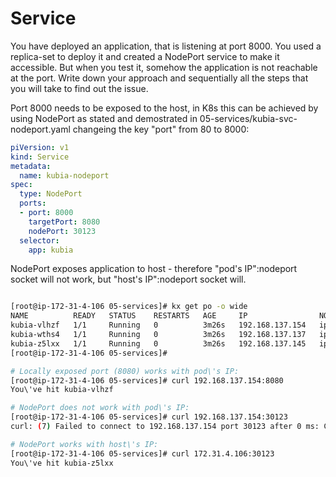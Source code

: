 # Service

You have deployed an application, that is listening at port 8000.
You used a replica-set to deploy it and created a NodePort service to make it accessible.
But when you test it, somehow the application is not reachable at the port.
Write down your approach and sequentially all the steps that you will take to find out the issue.


Port 8000 needs to be exposed to the host, in K8s this can be achieved by using NodePort as stated and demostrated in 05-services/kubia-svc-nodeport.yaml changeing the key "port" from 80 to 8000:

```yaml
piVersion: v1
kind: Service
metadata:
  name: kubia-nodeport
spec:
  type: NodePort
  ports:
  - port: 8000
    targetPort: 8080
    nodePort: 30123
  selector:
    app: kubia
```

NodePort exposes application to host - therefore "pod's IP":nodeport socket will not work, but "host's IP":nodeport socket will.
```sh

[root@ip-172-31-4-106 05-services]# kx get po -o wide
NAME          READY   STATUS    RESTARTS   AGE     IP                NODE                                               NOMINATED NODE   READINESS GATES
kubia-vlhzf   1/1     Running   0          3m26s   192.168.137.154   ip-172-31-11-169.ap-southeast-1.compute.internal   <none>           <none>
kubia-wths4   1/1     Running   0          3m26s   192.168.137.137   ip-172-31-11-169.ap-southeast-1.compute.internal   <none>           <none>
kubia-z5lxx   1/1     Running   0          3m26s   192.168.137.145   ip-172-31-11-169.ap-southeast-1.compute.internal   <none>           <none>
[root@ip-172-31-4-106 05-services]#

# Locally exposed port (8080) works with pod\'s IP:
[root@ip-172-31-4-106 05-services]# curl 192.168.137.154:8080
You\'ve hit kubia-vlhzf

# NodePort does not work with pod\'s IP:
[root@ip-172-31-4-106 05-services]# curl 192.168.137.154:30123
curl: (7) Failed to connect to 192.168.137.154 port 30123 after 0 ms: Connection refused

# NodePort works with host\'s IP:
[root@ip-172-31-4-106 05-services]# curl 172.31.4.106:30123
You\'ve hit kubia-z5lxx
```
